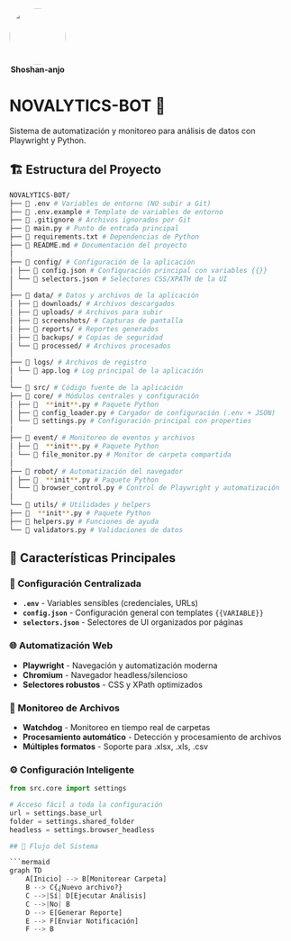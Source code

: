 
<div style="display: inline-block; text-align: center;">
    <img src="https://media.giphy.com/media/v1.Y2lkPWVjZjA1ZTQ3d3FsMGh1MnFtM2U2dXhqdnY3aG8xMzl2c2hpdW1uNXQ0cmx6MDBrNCZlcD12MV9naWZzX3NlYXJjaCZjdD1n/25Itcrcuwkyq3ohubJ/giphy.gif" width="100" style="border-radius: 50%; transition: transform 0.3s;" onmouseover="this.style.transform='scale(1.1)'" onmouseout="this.style.transform='scale(1)'"/>
    <br/>
    <strong>Shoshan-anjo</strong>
  </div>


# NOVALYTICS-BOT 🤖

Sistema de automatización y monitoreo para análisis de datos con Playwright y Python.

## 🏗️ Estructura del Proyecto


```bash
NOVALYTICS-BOT/  
├── 📄 .env # Variables de entorno (NO subir a Git)  
├── 📄 .env.example # Template de variables de entorno  
├── 📄 .gitignore # Archivos ignorados por Git  
├── 📄 main.py # Punto de entrada principal  
├── 📄 requirements.txt # Dependencias de Python  
├── 📄 README.md # Documentación del proyecto  
│  
├── 📂 config/ # Configuración de la aplicación  
│ ├── 📄 config.json # Configuración principal con variables {{}}  
│ └── 📄 selectors.json # Selectores CSS/XPATH de la UI  
│  
├── 📂 data/ # Datos y archivos de la aplicación  
│ ├── 📂 downloads/ # Archivos descargados  
│ ├── 📂 uploads/ # Archivos para subir  
│ ├── 📂 screenshots/ # Capturas de pantalla  
│ ├── 📂 reports/ # Reportes generados  
│ ├── 📂 backups/ # Copias de seguridad  
│ └── 📂 processed/ # Archivos procesados  
│  
├── 📂 logs/ # Archivos de registro  
│ └── 📄 app.log # Log principal de la aplicación  
│  
└── 📂 src/ # Código fuente de la aplicación  
├── 📂 core/ # Módulos centrales y configuración  
│ ├── 📄  **init**.py # Paquete Python  
│ ├── 📄 config_loader.py # Cargador de configuración (.env + JSON)  
│ └── 📄 settings.py # Configuración principal con properties  
│  
├── 📂 event/ # Monitoreo de eventos y archivos  
│ ├── 📄  **init**.py # Paquete Python  
│ └── 📄 file_monitor.py # Monitor de carpeta compartida  
│  
├── 📂 robot/ # Automatización del navegador  
│ ├── 📄  **init**.py # Paquete Python  
│ └── 📄 browser_control.py # Control de Playwright y automatización  
│  
└── 📂 utils/ # Utilidades y helpers  
├── 📄  **init**.py # Paquete Python  
├── 📄 helpers.py # Funciones de ayuda  
└── 📄 validators.py # Validaciones de datos
```
## 🚀 Características Principales

### 🔧 Configuración Centralizada
- **`.env`** - Variables sensibles (credenciales, URLs)
- **`config.json`** - Configuración general con templates `{{VARIABLE}}`
- **`selectors.json`** - Selectores de UI organizados por páginas

### 🌐 Automatización Web
- **Playwright** - Navegación y automatización moderna
- **Chromium** - Navegador headless/silencioso
- **Selectores robustos** - CSS y XPath optimizados

### 📁 Monitoreo de Archivos
- **Watchdog** - Monitoreo en tiempo real de carpetas
- **Procesamiento automático** - Detección y procesamiento de archivos
- **Múltiples formatos** - Soporte para .xlsx, .xls, .csv

### ⚙️ Configuración Inteligente
```python
from src.core import settings

# Acceso fácil a toda la configuración
url = settings.base_url
folder = settings.shared_folder
headless = settings.browser_headless

## 🔄 Flujo del Sistema

```mermaid
graph TD
    A[Inicio] --> B[Monitorear Carpeta]
    B --> C{¿Nuevo archivo?}
    C -->|Sí| D[Ejecutar Análisis]
    C -->|No| B
    D --> E[Generar Reporte]
    E --> F[Enviar Notificación]
    F --> B
    

